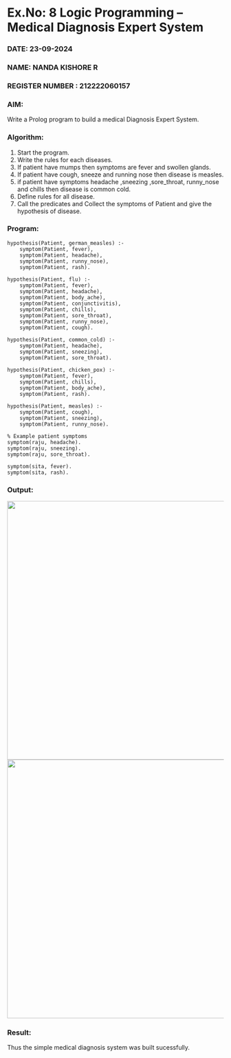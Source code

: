 # Ex.No: 8  Logic Programming –  Medical Diagnosis Expert System
### DATE: 23-09-2024
### NAME: NANDA KISHORE R
### REGISTER NUMBER : 212222060157
### AIM: 
Write a Prolog program to build a medical Diagnosis Expert System.
###  Algorithm:
1. Start the program.
2. Write the rules for each diseases.
3. If patient have mumps then symptoms are fever and swollen glands.
4. If patient have cough, sneeze and running nose then disease is measles.
5. if patient have symptoms headache ,sneezing ,sore_throat, runny_nose and  chills then disease is common cold.
6. Define rules for all disease.
7. Call the predicates and Collect the symptoms of Patient and give the hypothesis of disease.
        

### Program:

```
hypothesis(Patient, german_measles) :-
    symptom(Patient, fever),
    symptom(Patient, headache),
    symptom(Patient, runny_nose),
    symptom(Patient, rash).

hypothesis(Patient, flu) :-
    symptom(Patient, fever),
    symptom(Patient, headache),
    symptom(Patient, body_ache),
    symptom(Patient, conjunctivitis),
    symptom(Patient, chills),
    symptom(Patient, sore_throat),
    symptom(Patient, runny_nose),
    symptom(Patient, cough).

hypothesis(Patient, common_cold) :-
    symptom(Patient, headache),
    symptom(Patient, sneezing),
    symptom(Patient, sore_throat).

hypothesis(Patient, chicken_pox) :-
    symptom(Patient, fever),
    symptom(Patient, chills),
    symptom(Patient, body_ache),
    symptom(Patient, rash).

hypothesis(Patient, measles) :-
    symptom(Patient, cough),
    symptom(Patient, sneezing),
    symptom(Patient, runny_nose).

% Example patient symptoms
symptom(raju, headache).
symptom(raju, sneezing).
symptom(raju, sore_throat).

symptom(sita, fever).
symptom(sita, rash).
```

### Output:

<img src = "https://github.com/user-attachments/assets/fe53930a-6ae6-4ab5-b951-c3f42aa48440" width="600">
<img src = "https://github.com/user-attachments/assets/48b3e105-fbc3-454d-b317-09e693ca0524" width="600">

### Result:
Thus the simple medical diagnosis system was built sucessfully.
